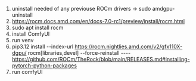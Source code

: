1. uninstall needed of any previouse ROCm drivers -> sudo amdgpu-uninstall
2. https://rocm.docs.amd.com/en/docs-7.0-rc1/preview/install/rocm.html
3. sudo apt install rocm
4. install ComfyUI
5. run venv
6. pip3.12 install --index-url https://rocm.nightlies.amd.com/v2/gfx110X-dgpu/ rocm[libraries,devel] --force-reinstall ---- https://github.com/ROCm/TheRock/blob/main/RELEASES.md#installing-pytorch-python-packages
7. run comfyUI
